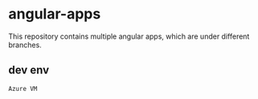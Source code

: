 # angular-apps

This repository contains multiple angular apps, which are under different branches.

## dev env
    Azure VM
